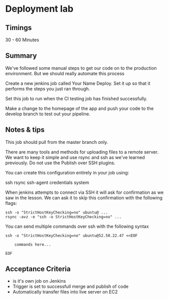 # Deployment lab

## Timings

30 - 60 Minutes

## Summary

We've followed some manual steps to get our code on to the production environment. But we should really automate this process

Create a new jenkins job called Your Name Deploy. Set it up so that it performs the steps you just ran through.

Set this job to run when the CI testing job has finished successfully.

Make a change to the homepage of the app and push your code to the develop branch to test out your pipeline.

## Notes & tips

This job should pull from the master branch only.

There are many tools and methods for uploading files to a remote server. We want to keep it simple and use rsync and ssh as we've learned previously. Do not use the Publish over SSH plugins.

You can create this configuration entirely in your job using:

ssh
rsync
ssh-agent
credentials system

When jenkins attempts to connect via SSH it will ask for confirmation as we saw in the lesson. We can ask it to skip this confirmation with the following flags:

```
ssh -o "StrictHostKeyChecking=no" ubuntu@ ...
rsync -avz -e "ssh -o StrictHostKeyChecking=no" ...
```

You can send multiple commands over ssh with the following syntax

```
ssh -o "StrictHostKeyChecking=no" ubuntu@52.50.22.47 <<EOF

	commands here...

EOF
```
## Acceptance Criteria

* is it's own job on Jenkins
* Trigger is set to successfull merge and publish of code
* Automatically transfer files into live server on EC2
